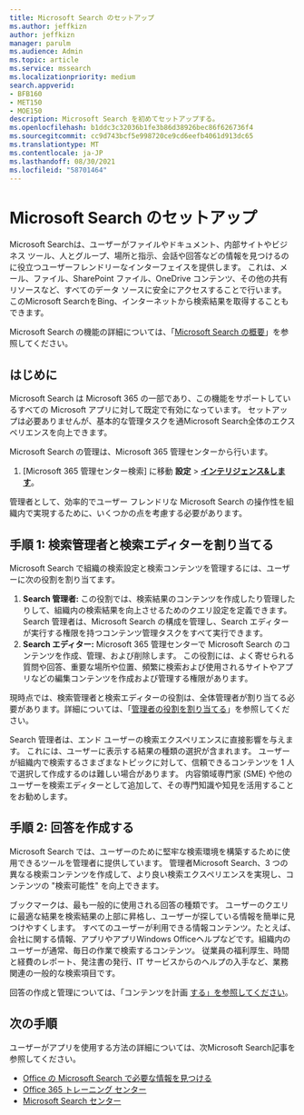 ```yaml
---
title: Microsoft Search のセットアップ
ms.author: jeffkizn
author: jeffkizn
manager: parulm
ms.audience: Admin
ms.topic: article
ms.service: mssearch
ms.localizationpriority: medium
search.appverid:
- BFB160
- MET150
- MOE150
description: Microsoft Search を初めてセットアップする。
ms.openlocfilehash: b1ddc3c32036b1fe3b86d38926bec86f626736f4
ms.sourcegitcommit: cc9d743bcf5e998720ce9cd6eefb4061d913dc65
ms.translationtype: MT
ms.contentlocale: ja-JP
ms.lasthandoff: 08/30/2021
ms.locfileid: "58701464"
---
```

# <a name="set-up-microsoft-search"></a>Microsoft Search のセットアップ

Microsoft Searchは、ユーザーがファイルやドキュメント、内部サイトやビジネス ツール、人とグループ、場所と指示、会話や回答などの情報を見つけるのに役立つユーザーフレンドリーなインターフェイスを提供します。 これは、メール、ファイル、SharePoint ファイル、OneDrive コンテンツ、その他の共有リソースなど、すべてのデータ ソースに安全にアクセスすることで行います。 このMicrosoft SearchをBing、インターネットから検索結果を取得することもできます。

Microsoft Search の機能の詳細については、「[Microsoft Search の概要](overview-microsoft-search.md)」を参照してください。

## <a name="get-started"></a>はじめに

Microsoft Search は Microsoft 365 の一部であり、この機能をサポートしているすべての Microsoft アプリに対して既定で有効になっています。 セットアップは必要ありませんが、基本的な管理タスクを通Microsoft Search全体のエクスペリエンスを向上できます。

Microsoft Search の管理は、Microsoft 365 管理センターから行います。

1. [Microsoft 365 管理センター検索] に移動 **設定**  >  [**インテリジェンス&します**](https://admin.microsoft.com/Adminportal/Home#/MicrosoftSearch)。

管理者として、効率的でユーザー フレンドリな Microsoft Search の操作性を組織内で実現するために、いくつかの点を考慮する必要があります。

## <a name="step-1-assign-search-admin-and-search-editor"></a>手順 1: 検索管理者と検索エディターを割り当てる

Microsoft Search で組織の検索設定と検索コンテンツを管理するには、ユーザーに次の役割を割り当てます。

1. **Search 管理者:** この役割では、検索結果のコンテンツを作成したり管理したりして、組織内の検索結果を向上させるためのクエリ設定を定義できます。 Search 管理者は、Microsoft Search の構成を管理し、Search エディターが実行する権限を持つコンテンツ管理タスクをすべて実行できます。
2. **Search エディター:** Microsoft 365 管理センターで Microsoft Search のコンテンツを作成、管理、および削除します。 この役割には、よく寄せられる質問や回答、重要な場所や位置、頻繁に検索および使用されるサイトやアプリなどの編集コンテンツを作成および管理する権限があります。

現時点では、検索管理者と検索エディターの役割は、全体管理者が割り当てる必要があります。詳細については、「[管理者の役割を割り当てる](/office365/admin/add-users/assign-admin-roles?view=o365-worldwide)」を参照してください。

Search 管理者は、エンド ユーザーの検索エクスペリエンスに直接影響を与えます。 これには、ユーザーに表示する結果の種類の選択が含まれます。 ユーザーが組織内で検索するさまざまなトピックに対して、信頼できるコンテンツを 1 人で選択して作成するのは難しい場合があります。 内容領域専門家 (SME) や他のユーザーを検索エディターとして追加して、その専門知識や知見を活用することをお勧めします。

## <a name="step-2-create-answers"></a>手順 2: 回答を作成する

Microsoft Search では、ユーザーのために堅牢な検索環境を構築するために使用できるツールを管理者に提供しています。 管理者Microsoft Search、3 つの異なる検索コンテンツを作成して、より良い検索エクスペリエンスを実現し、コンテンツの "検索可能性" を向上できます。

ブックマークは、最も一般的に使用される回答の種類です。 ユーザーのクエリに最適な結果を検索結果の上部に昇格し、ユーザーが探している情報を簡単に見つけやすくします。
すべてのユーザーが利用できる情報コンテンツ。たとえば、会社に関する情報、アプリやアプリWindows Officeヘルプなどです。組織内のユーザーが通常、毎日の作業で検索するコンテンツ。 従業員の福利厚生、時間と経費のレポート、発注書の発行、IT サービスからのヘルプの入手など、業務関連の一般的な検索項目です。

回答の作成と管理については、「コンテンツを計画 [する」を参照してください](plan-your-content.md)。

## <a name="next-steps"></a>次の手順

ユーザーがアプリを使用する方法の詳細については、次Microsoft Search記事を参照してください。

- [Office の Microsoft Search で必要な情報を見つける](https://support.office.com/article/find-what-you-need-with-microsoft-search-in-office-2457d4d8-48a8-4ad4-ab89-5a0657aa8446)
- [Office 365 トレーニング センター](https://support.office.com/office-training-center)
- [Microsoft Search センター](https://support.office.com/article/-working-title-microsoft-search-center-b8bf5a2c-7515-40a9-9a6a-b8ed382c86bc)